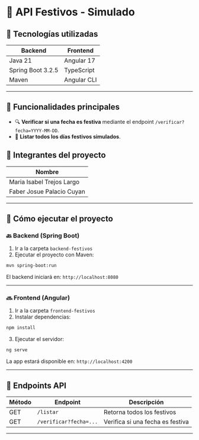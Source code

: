 # 📅 API Festivos - Simulado

## 🔧 Tecnologías utilizadas

| Backend             | Frontend       |
|---------------------|----------------|
| Java 21             | Angular 17     |
| Spring Boot 3.2.5   | TypeScript     |
| Maven               | Angular CLI    |

---

## 🎯 Funcionalidades principales

- 🔍 **Verificar si una fecha es festiva** mediante el endpoint `/verificar?fecha=YYYY-MM-DD`.
- 📆 **Listar todos los días festivos simulados**.


## 👥 Integrantes del proyecto

| Nombre                    |
|---------------------------|
| Maria Isabel Trejos Largo |
| Faber Josue Palacio Cuyan |

---

## 🚀 Cómo ejecutar el proyecto

### 🔙 Backend (Spring Boot)

1. Ir a la carpeta `backend-festivos`
2. Ejecutar el proyecto con Maven:

```bash
mvn spring-boot:run
```

El backend iniciará en: `http://localhost:8080`

---

### 🔜 Frontend (Angular)

1. Ir a la carpeta `frontend-festivos`
2. Instalar dependencias:

```bash
npm install
```

3. Ejecutar el servidor:

```bash
ng serve
```

La app estará disponible en: `http://localhost:4200`

---

## 🔗 Endpoints API

| Método | Endpoint               | Descripción                        |
|--------|------------------------|------------------------------------|
| GET    | `/listar`              | Retorna todos los festivos         |
| GET    | `/verificar?fecha=...` | Verifica si una fecha es festiva   |

---

